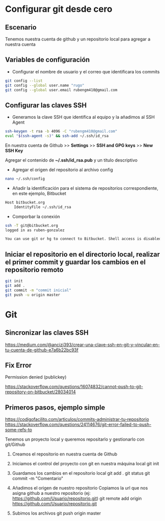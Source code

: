 # Configurar git desde cero

## Escenario 

Tenemos nuestra cuenta de github y un repositorio local para agregar a nuestra cuenta 

## Variables de configuración 

- Configurar el nombre de usuario y el correo que identificara los commits

```sh
git config --list
git config --global user.name "rugo"
git config --global user.email rubengm410@gmail.com
```

## Configurar las claves SSH

- Generamos la clave SSH que identifica al equipo y la añadimos al SSH Agent

```sh
ssh-keygen -t rsa -b 4096 -C "rubengm410@gmail.com"
eval "$(ssh-agent -s)" && ssh-add ~/.ssh/id_rsa
```
En nuestra cuenta de Github >> **Settings** >> **SSH and GPG keys** >> **New SSH Key**

Agregar el contenido de **~/.ssh/id_rsa.pub** y un título descriptivo

- Agregar el origen del repositorio al archivo config 

```sh
nano ~/.ssh/config
```

- Añadir la identificación para el sistema de repositorios correspondiente, en este ejemplo, Bitbucket

```sh 
Host bitbucket.org
    IdentityFile ~/.ssh/id_rsa
```

- Comporbar la conexión 
```sh
ssh -T git@bitbucket.org
logged in as ruben-gonzalez

You can use git or hg to connect to Bitbucket. Shell access is disabled
```


## Iniciar el repositorio en el directorio local, realizar el primer commit y guardar los cambios en el repositorio remoto
```sh
git init
git add .
git commit -m "commit inicial"
git push -u origin master
```


# Git

## Sincronizar las claves SSH 
https://medium.com/@ancizj393/crear-una-clave-ssh-en-git-y-vincular-en-tu-cuenta-de-github-e7a6b22bc93f

## Fix Error
Permission denied (publickey)

https://stackoverflow.com/questions/16074832/cannot-push-to-git-repository-on-bitbucket/28034014

## Primeros pasos, ejemplo simple
https://codigofacilito.com/articulos/commits-administrar-tu-repositorio
https://stackoverflow.com/questions/24114676/git-error-failed-to-push-some-refs-to

Tenemos un proyecto local y queremos repositarlo y gestionarlo con git/Github 

1. Creamos el repositorio en nuestra cuenta de Github

2. Iniciamos el control del proyecto con git en nuestra máquina local
  git init
  
3. Guardamos los cambios en el repositorio local 
  git add .
  git status
  git commit -m "Comentario"
  
4. Añadimos el origen de nuestro repositorio
  Copiamos la url que nos asigna github a nuestro repositorio (ej: https://github.com/Usuario/repositorio.git)
  git remote add origin https://github.com/Usuario/repositorio.git
  
5. Subimos los archivos
  git push origin master
